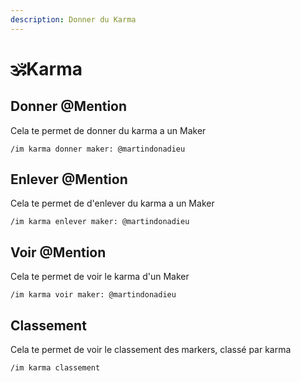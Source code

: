 ```yaml
---
description: Donner du Karma
---
```


# 🕉Karma

## Donner @Mention

Cela te permet de donner du karma a un Maker

```text
/im karma donner maker: @martindonadieu
```

## Enlever @Mention

Cela te permet de d'enlever du karma a un Maker

```text
/im karma enlever maker: @martindonadieu
```

## Voir @Mention

Cela te permet de voir le karma d'un Maker

```text
/im karma voir maker: @martindonadieu
```

## Classement

Cela te permet de voir le classement des markers, classé par karma

```text
/im karma classement
```



